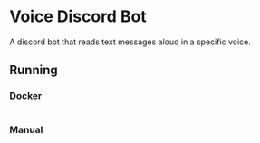 # Voice Discord Bot

A discord bot that reads text messages aloud in a specific voice.

## Running

### Docker

```bash

```

### Manual

```bash

```
